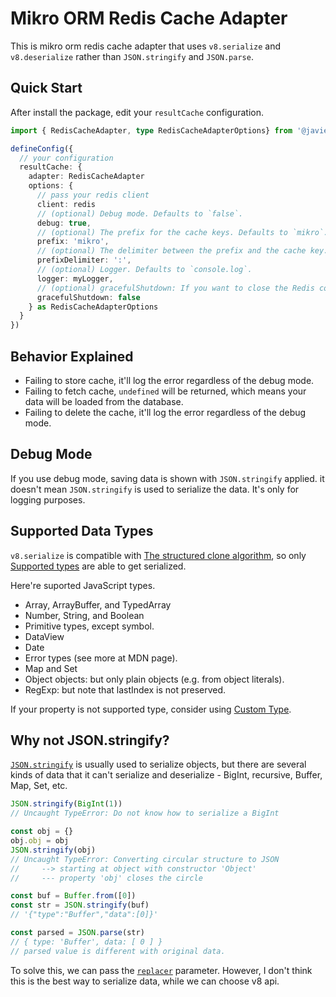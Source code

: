 # Mikro ORM Redis Cache Adapter

This is mikro orm redis cache adapter that uses `v8.serialize` and
`v8.deserialize` rather than `JSON.stringify` and `JSON.parse`.

## Quick Start

After install the package, edit your `resultCache` configuration.

```typescript
import { RedisCacheAdapter, type RedisCacheAdapterOptions} from '@javien/mikro-orm-redis-cache-adapter'

defineConfig({
  // your configuration
  resultCache: {
    adapter: RedisCacheAdapter
    options: {
      // pass your redis client
      client: redis
      // (optional) Debug mode. Defaults to `false`.
      debug: true,
      // (optional) The prefix for the cache keys. Defaults to `mikro`.
      prefix: 'mikro',
      // (optional) The delimiter between the prefix and the cache key. Defaults to `:`.
      prefixDelimiter: ':',
      // (optional) Logger. Defaults to `console.log`.
      logger: myLogger,
      // (optional) gracefulShutdown: If you want to close the Redis connection by yourself, set it to `false`. Defaults to `true`.
      gracefulShutdown: false
    } as RedisCacheAdapterOptions
  }
})
```

## Behavior Explained

- Failing to store cache, it'll log the error regardless of the debug mode.
- Failing to fetch cache, `undefined` will be returned, which means your data will be loaded from the database.
- Failing to delete the cache, it'll log the error regardless of the debug mode.

## Debug Mode

If you use debug mode, saving data is shown with `JSON.stringify` applied.
it doesn't mean `JSON.stringify` is used to serialize the data. It's only for logging purposes.

## Supported Data Types

`v8.serialize` is compatible with [The structured clone algorithm](https://developer.mozilla.org/en-US/docs/Web/API/Web_Workers_API/Structured_clone_algorithm), so only [Supported types](https://developer.mozilla.org/en-US/docs/Web/API/Web_Workers_API/Structured_clone_algorithm#supported_types) are able to get serialized.

Here're suported JavaScript types.

- Array, ArrayBuffer, and TypedArray
- Number, String, and Boolean
- Primitive types, except symbol.
- DataView
- Date
- Error types (see more at MDN page).
- Map and Set
- Object objects: but only plain objects (e.g. from object literals).
- RegExp: but note that lastIndex is not preserved.

If your property is not supported type, consider using [Custom Type](https://mikro-orm.io/docs/custom-types).

## Why not JSON.stringify?

[`JSON.stringify`](https://developer.mozilla.org/en-US/docs/Web/JavaScript/Reference/Global_Objects/JSON/stringify) is usually used to serialize objects,
but there are several kinds of data that it can't serialize and deserialize - BigInt, recursive, Buffer, Map, Set, etc.

```js
JSON.stringify(BigInt(1))
// Uncaught TypeError: Do not know how to serialize a BigInt

const obj = {}
obj.obj = obj
JSON.stringify(obj)
// Uncaught TypeError: Converting circular structure to JSON
//     --> starting at object with constructor 'Object'
//     --- property 'obj' closes the circle

const buf = Buffer.from([0])
const str = JSON.stringify(buf)
// '{"type":"Buffer","data":[0]}'

const parsed = JSON.parse(str)
// { type: 'Buffer', data: [ 0 ] }
// parsed value is different with original data.
```

To solve this, we can pass the [`replacer`](https://developer.mozilla.org/en-US/docs/Web/JavaScript/Reference/Global_Objects/JSON/stringify#the_replacer_parameter) parameter. However, I don't think this is the best way to serialize data, while we can choose v8 api.
